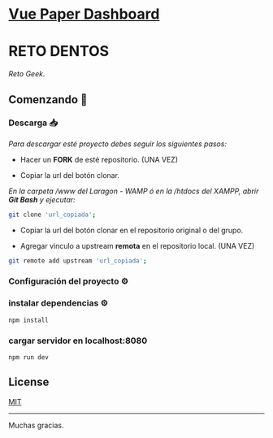 # [Vue Paper Dashboard](https://cristijora.github.io/vue-paper-dashboard/)

# RETO DENTOS
_Reto Geek._

## Comenzando 🚀

### Descarga 📥 

_Para descargar esté proyecto debes seguir los siguientes pasos:_

*  Hacer un **FORK** de esté repositorio. (UNA VEZ)

*  Copiar la url del botón clonar.

_En la carpeta /www del Laragon - WAMP ó en la /htdocs del XAMPP, abrir **Git Bash** y ejecutar:_

``` bash
git clone 'url_copiada';
```

*  Copiar la url del botón clonar en el repositorio original o del grupo.

*  Agregar vinculo a upstream **remota** en el repositorio local. (UNA VEZ)

``` bash
git remote add upstream 'url_copiada';
```

### Configuración del proyecto ⚙️

### instalar dependencias ⚙️
```
npm install
```
### cargar servidor en localhost:8080
```
npm run dev
```
## License

[MIT](https://github.com/creativetimofficial/vue-paper-dashboard/blob/master/LICENSE.md)

---
Muchas gracias. 
